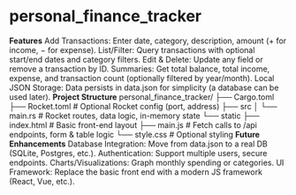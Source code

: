 # personal_finance_tracker
**Features**
Add Transactions: Enter date, category, description, amount (+ for income, − for expense).
List/Filter: Query transactions with optional start/end dates and category filters.
Edit & Delete: Update any field or remove a transaction by ID.
Summaries: Get total balance, total income, expense, and transaction count (optionally filtered by year/month).
Local JSON Storage: Data persists in data.json for simplicity (a database can be used later).
**Project Structure**
personal_finance_tracker/
├── Cargo.toml
├── Rocket.toml            # Optional Rocket config (port, address)
├── src
│   └── main.rs            # Rocket routes, data logic, in-memory state
└── static
    ├── index.html         # Basic front-end layout
    ├── main.js            # Fetch calls to /api endpoints, form & table logic
    └── style.css          # Optional styling
**Future Enhancements**
Database Integration: Move from data.json to a real DB (SQLite, Postgres, etc.).
Authentication: Support multiple users, secure endpoints.
Charts/Visualizations: Graph monthly spending or categories.
UI Framework: Replace the basic front end with a modern JS framework (React, Vue, etc.).
